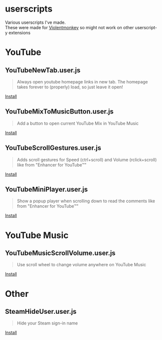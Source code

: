 # userscripts
Various userscripts I've made.  
These were made for [Violentmonkey](https://violentmonkey.github.io/) so might not work on other userscript-y extensions

# YouTube
## YouTubeNewTab.user.js
> Always open youtube homepage links in new tab. The homepage takes forever to (properly) load, so just leave it open!  

[Install](dist/YouTubeNewTab.user.js?raw=1)

## YouTubeMixToMusicButton.user.js
> Add a button to open current YouTube Mix in YouTube Music  

[Install](dist/YouTubeMixToMusicButton.user.js?raw=1)

## YouTubeScrollGestures.user.js
> Adds scroll gestures for Speed (ctrl+scroll) and Volume (rclick+scroll) like from "Enhancer for YouTube™"  

[Install](dist/YouTubeScrollGestures.user.js?raw=1)

## YouTubeMiniPlayer.user.js
> Show a popup player when scrolling down to read the comments like from "Enhancer for YouTube™"  

[Install](dist/YouTubeMiniPlayer.user.js?raw=1)

# YouTube Music
## YouTubeMusicScrollVolume.user.js
> Use scroll wheel to change volume anywhere on YouTube Music  

[Install](dist/YouTubeMusicScrollVolume.user.js?raw=1)  


# Other
## SteamHideUser.user.js
> Hide your Steam sign-in name  

[Install](dist/SteamHideUser.user.js?raw=1)
